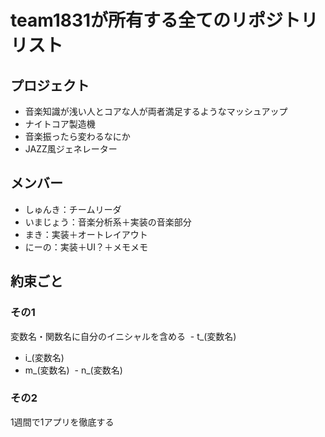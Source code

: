 # team1831が所有する全てのリポジトリリスト

## プロジェクト
* 音楽知識が浅い人とコアな人が両者満足するようなマッシュアップ
* ナイトコア製造機
* 音楽振ったら変わるなにか
* JAZZ風ジェネレーター

## メンバー
* しゅんき：チームリーダ
* いまじょう：音楽分析系＋実装の音楽部分
* まき：実装＋オートレイアウト
* にーの：実装＋UI？＋メモメモ

## 約束ごと
### その1
変数名・関数名に自分のイニシャルを含める
  - t_(変数名)
  - i_(変数名)
  - m_(変数名)
  - n_(変数名)
  
### その2
1週間で1アプリを徹底する
